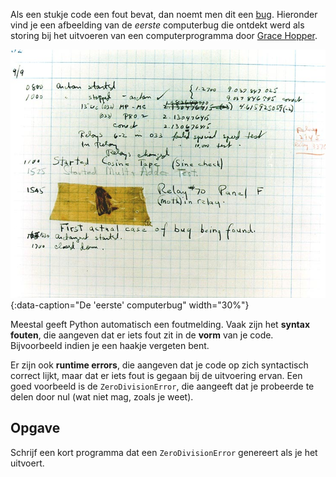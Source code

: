 Als een stukje code een fout bevat, dan noemt men dit een [bug](https://nl.wikipedia.org/wiki/Bug_(technologie)). Hieronder vind je een afbeelding van de *eerste* computerbug die ontdekt werd als storing bij het uitvoeren van een computerprogramma door [Grace Hopper](https://nl.wikipedia.org/wiki/Grace_Hopper).

![bug](media/bug.jpg "bug"){:data-caption="De 'eerste' computerbug" width="30%"}

Meestal geeft Python automatisch een foutmelding. Vaak zijn het **syntax fouten**, die aangeven dat er iets fout zit in de **vorm** van je code. Bijvoorbeeld indien je een haakje vergeten bent.

Er zijn ook **runtime errors**, die aangeven dat je code op zich syntactisch correct lijkt, maar dat er iets fout is gegaan bij de uitvoering ervan. Een goed voorbeeld is de `ZeroDivisionError`, die aangeeft dat je probeerde te delen door nul (wat niet mag, zoals je weet).

## Opgave
Schrijf een kort programma dat een `ZeroDivisionError` genereert als je het uitvoert.